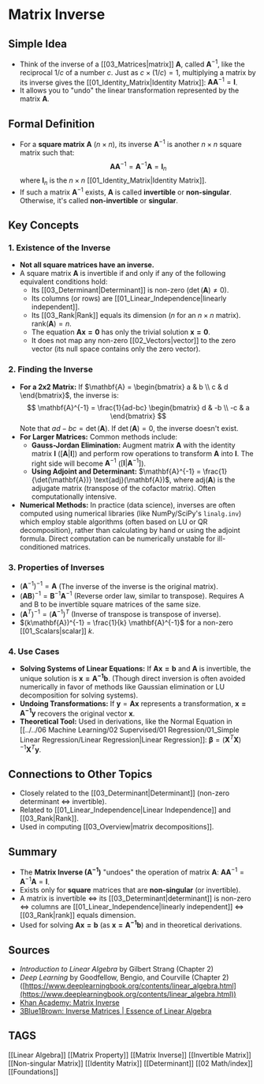 # Matrix Inverse

## Simple Idea
*   Think of the inverse of a [[03_Matrices|matrix]] $\mathbf{A}$, called $\mathbf{A}^{-1}$, like the reciprocal $1/c$ of a number $c$. Just as $c \times (1/c) = 1$, multiplying a matrix by its inverse gives the [[01_Identity_Matrix|Identity Matrix]]: $\mathbf{A} \mathbf{A}^{-1} = \mathbf{I}$.
*   It allows you to "undo" the linear transformation represented by the matrix $\mathbf{A}$.

## Formal Definition
*   For a **square matrix** $\mathbf{A}$ ($n \times n$), its inverse $\mathbf{A}^{-1}$ is another $n \times n$ square matrix such that:
    $$ \mathbf{A} \mathbf{A}^{-1} = \mathbf{A}^{-1} \mathbf{A} = \mathbf{I}_n $$
    where $\mathbf{I}_n$ is the $n \times n$ [[01_Identity_Matrix|Identity Matrix]].
*   If such a matrix $\mathbf{A}^{-1}$ exists, $\mathbf{A}$ is called **invertible** or **non-singular**. Otherwise, it's called **non-invertible** or **singular**.

## Key Concepts

### 1. Existence of the Inverse
*   **Not all square matrices have an inverse.**
*   A square matrix $\mathbf{A}$ is invertible if and only if any of the following equivalent conditions hold:
    *   Its [[03_Determinant|Determinant]] is non-zero ($\det(\mathbf{A}) \neq 0$).
    *   Its columns (or rows) are [[01_Linear_Independence|linearly independent]].
    *   Its [[03_Rank|Rank]] equals its dimension ($n$ for an $n \times n$ matrix). $\text{rank}(\mathbf{A}) = n$.
    *   The equation $\mathbf{Ax = 0}$ has only the trivial solution $\mathbf{x = 0}$.
    *   It does not map any non-zero [[02_Vectors|vector]] to the zero vector (its null space contains only the zero vector).

### 2. Finding the Inverse
*   **For a 2x2 Matrix:** If $\mathbf{A} = \begin{bmatrix} a & b \\ c & d \end{bmatrix}$, the inverse is:
    $$ \mathbf{A}^{-1} = \frac{1}{ad-bc} \begin{bmatrix} d & -b \\ -c & a \end{bmatrix} $$
    Note that $ad-bc = \det(\mathbf{A})$. If $\det(\mathbf{A}) = 0$, the inverse doesn't exist.
*   **For Larger Matrices:** Common methods include:
    *   **Gauss-Jordan Elimination:** Augment matrix $\mathbf{A}$ with the identity matrix $\mathbf{I}$ ($[\mathbf{A} | \mathbf{I}]$) and perform row operations to transform $\mathbf{A}$ into $\mathbf{I}$. The right side will become $\mathbf{A}^{-1}$ ($[\mathbf{I} | \mathbf{A}^{-1}]$).
    *   **Using Adjoint and Determinant:** $\mathbf{A}^{-1} = \frac{1}{\det(\mathbf{A})} \text{adj}(\mathbf{A})$, where $\text{adj}(\mathbf{A})$ is the adjugate matrix (transpose of the cofactor matrix). Often computationally intensive.
*   **Numerical Methods:** In practice (data science), inverses are often computed using numerical libraries (like NumPy/SciPy's `linalg.inv`) which employ stable algorithms (often based on LU or QR decomposition), rather than calculating by hand or using the adjoint formula. Direct computation can be numerically unstable for ill-conditioned matrices.

### 3. Properties of Inverses
*   $(\mathbf{A}^{-1})^{-1} = \mathbf{A}$ (The inverse of the inverse is the original matrix).
*   $(\mathbf{AB})^{-1} = \mathbf{B}^{-1}\mathbf{A}^{-1}$ (Reverse order law, similar to transpose). Requires A and B to be invertible square matrices of the same size.
*   $(\mathbf{A}^T)^{-1} = (\mathbf{A}^{-1})^T$ (Inverse of transpose is transpose of inverse).
*   $(k\mathbf{A})^{-1} = \frac{1}{k} \mathbf{A}^{-1}$ for a non-zero [[01_Scalars|scalar]] $k$.

### 4. Use Cases
*   **Solving Systems of Linear Equations:** If $\mathbf{Ax = b}$ and $\mathbf{A}$ is invertible, the unique solution is $\mathbf{x = A^{-1}b}$. (Though direct inversion is often avoided numerically in favor of methods like Gaussian elimination or LU decomposition for solving systems).
*   **Undoing Transformations:** If $\mathbf{y} = \mathbf{Ax}$ represents a transformation, $\mathbf{x = A^{-1}y}$ recovers the original vector $\mathbf{x}$.
*   **Theoretical Tool:** Used in derivations, like the Normal Equation in [[../../06 Machine Learning/02 Supervised/01 Regression/01_Simple Linear Regression/Linear Regression|Linear Regression]]: $\boldsymbol{\beta} = (\mathbf{X}^T\mathbf{X})^{-1}\mathbf{X}^T\mathbf{y}$.

## Connections to Other Topics
*   Closely related to the [[03_Determinant|Determinant]] (non-zero determinant $\iff$ invertible).
*   Related to [[01_Linear_Independence|Linear Independence]] and [[03_Rank|Rank]].
*   Used in computing [[03_Overview|matrix decompositions]].

## Summary
*   The **Matrix Inverse ($\mathbf{A}^{-1}$)** "undoes" the operation of matrix $\mathbf{A}$: $\mathbf{A} \mathbf{A}^{-1} = \mathbf{A}^{-1} \mathbf{A} = \mathbf{I}$.
*   Exists only for **square** matrices that are **non-singular** (or invertible).
*   A matrix is invertible $\iff$ its [[03_Determinant|determinant]] is non-zero $\iff$ columns are [[01_Linear_Independence|linearly independent]] $\iff$ [[03_Rank|rank]] equals dimension.
*   Used for solving $\mathbf{Ax=b}$ (as $\mathbf{x = A^{-1}b}$) and in theoretical derivations.

## Sources
*   *Introduction to Linear Algebra* by Gilbert Strang (Chapter 2)
*   *Deep Learning* by Goodfellow, Bengio, and Courville (Chapter 2) ([https://www.deeplearningbook.org/contents/linear_algebra.html](https://www.deeplearningbook.org/contents/linear_algebra.html))
*   [Khan Academy: Matrix Inverse](https://www.khanacademy.org/math/precalculus/x9e81a4f98389efdf:matrices/x9e81a4f98389efdf:finding-the-inverse-of-a-matrix-using-gaussian-elimination/v/finding-the-inverse-of-a-3x3-matrix-using-gaussian-elimination)
*   [3Blue1Brown: Inverse Matrices | Essence of Linear Algebra](https://www.youtube.com/watch?v=uQhTuRlWMxw)

## TAGS
[[Linear Algebra]] [[Matrix Property]] [[Matrix Inverse]] [[Invertible Matrix]] [[Non-singular Matrix]] [[Identity Matrix]] [[Determinant]] [[02 Math/index]] [[Foundations]]